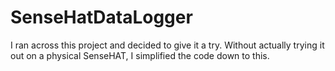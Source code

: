 # SenseHatDataLogger
I ran across this project and decided to give it a try. Without actually trying it out on a physical SenseHAT, I simplified the code down to this.
